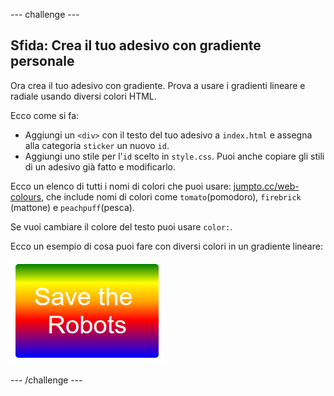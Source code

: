 --- challenge ---
## Sfida: Crea il tuo adesivo con gradiente personale

Ora crea il tuo adesivo con gradiente. Prova a usare i gradienti lineare e radiale usando diversi colori HTML.

Ecco come si fa:

+ Aggiungi un `<div>` con il testo del tuo adesivo a `index.html` e assegna alla categoria `sticker` un nuovo `id`.
+ Aggiungi uno stile per l'`id` scelto in `style.css`. Puoi anche copiare gli stili di un adesivo già fatto e modificarlo.

Ecco un elenco di tutti i nomi di colori che puoi usare: [jumpto.cc/web-colours](http://jumpto.cc/web-colours), che include nomi di colori come `tomato`(pomodoro), `firebrick` (mattone) e `peachpuff`(pesca).

Se vuoi cambiare il colore del testo puoi usare `color:`.

Ecco un esempio di cosa puoi fare con diversi colori in un gradiente lineare:

![screenshot](images/stickers-save-robots.png)




--- /challenge ---